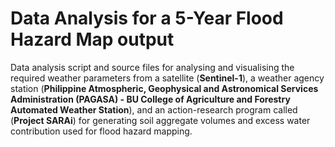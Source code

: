 # Data Analysis for a 5-Year Flood Hazard Map output

Data analysis script and source files for analysing and visualising the required weather parameters from a satellite (**Sentinel-1**), a weather agency station (**Philippine Atmospheric, Geophysical and Astronomical Services Administration (PAGASA) - BU College of Agriculture and Forestry Automated Weather Station**), and an action-research program called (**Project SARAi**) for generating soil aggregate volumes and excess water contribution used for flood hazard mapping.
